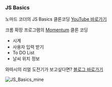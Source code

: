 ### JS Basics 

노마드 코더의 JS Basics 클론코딩 [YouTube 바로가기](https://www.youtube.com/playlist?list=PL7jH19IHhOLM8YwJMTa3UkXZN-LldYnyK)

크롬 확장 프로그램의 [Momentum](https://chrome.google.com/webstore/detail/momentum/laookkfknpbbblfpciffpaejjkokdgca?page=1&hl=ko&itemlang=he) 클론 코딩 

- 시계 
- 사용자 입력 받기
- To DO List
- 날씨 위치 정보 

와따시의 리얼 도전기가 보고싶다면? [블로그 바로가기](https://jokbalkiller.github.io/JS-Basics-01)

![JS_Basics_mine](https://user-images.githubusercontent.com/55704603/88150348-3e16b100-cc3c-11ea-8b0f-c4e4e215c36f.png)
